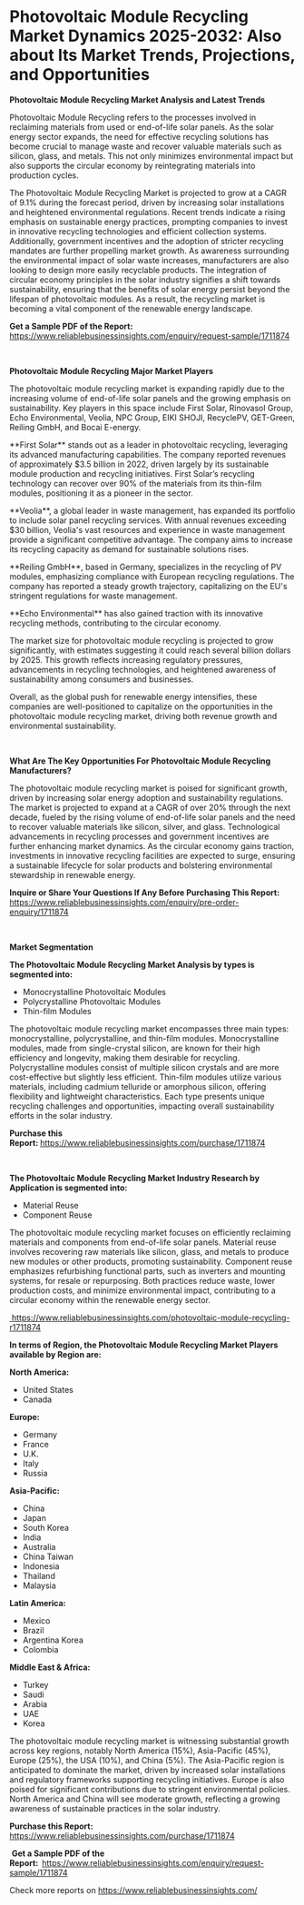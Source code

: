 <p><h1>Photovoltaic Module Recycling Market Dynamics 2025-2032: Also about Its Market Trends, Projections, and Opportunities</h1></p><p><strong>Photovoltaic Module Recycling Market Analysis and Latest Trends</strong></p>
<p><p>Photovoltaic Module Recycling refers to the processes involved in reclaiming materials from used or end-of-life solar panels. As the solar energy sector expands, the need for effective recycling solutions has become crucial to manage waste and recover valuable materials such as silicon, glass, and metals. This not only minimizes environmental impact but also supports the circular economy by reintegrating materials into production cycles.</p><p>The Photovoltaic Module Recycling Market is projected to grow at a CAGR of 9.1% during the forecast period, driven by increasing solar installations and heightened environmental regulations. Recent trends indicate a rising emphasis on sustainable energy practices, prompting companies to invest in innovative recycling technologies and efficient collection systems. Additionally, government incentives and the adoption of stricter recycling mandates are further propelling market growth. As awareness surrounding the environmental impact of solar waste increases, manufacturers are also looking to design more easily recyclable products. The integration of circular economy principles in the solar industry signifies a shift towards sustainability, ensuring that the benefits of solar energy persist beyond the lifespan of photovoltaic modules. As a result, the recycling market is becoming a vital component of the renewable energy landscape.</p></p>
<p><strong>Get a Sample PDF of the Report:&nbsp;</strong> <a href="https://www.reliablebusinessinsights.com/enquiry/request-sample/1711874?utm_campaign=3105&utm_medium=2&utm_source=Github&utm_content=ia&utm_term=27032025&utm_id=photovoltaic-module-recycling">https://www.reliablebusinessinsights.com/enquiry/request-sample/1711874</a></p>
<p>&nbsp;</p>
<p><strong>Photovoltaic Module Recycling Major Market Players</strong></p>
<p><p>The photovoltaic module recycling market is expanding rapidly due to the increasing volume of end-of-life solar panels and the growing emphasis on sustainability. Key players in this space include First Solar, Rinovasol Group, Echo Environmental, Veolia, NPC Group, EIKI SHOJI, RecyclePV, GET-Green, Reiling GmbH, and Bocai E-energy.</p><p>**First Solar** stands out as a leader in photovoltaic recycling, leveraging its advanced manufacturing capabilities. The company reported revenues of approximately $3.5 billion in 2022, driven largely by its sustainable module production and recycling initiatives. First Solar’s recycling technology can recover over 90% of the materials from its thin-film modules, positioning it as a pioneer in the sector.</p><p>**Veolia**, a global leader in waste management, has expanded its portfolio to include solar panel recycling services. With annual revenues exceeding $30 billion, Veolia's vast resources and experience in waste management provide a significant competitive advantage. The company aims to increase its recycling capacity as demand for sustainable solutions rises.</p><p>**Reiling GmbH**, based in Germany, specializes in the recycling of PV modules, emphasizing compliance with European recycling regulations. The company has reported a steady growth trajectory, capitalizing on the EU's stringent regulations for waste management. </p><p>**Echo Environmental** has also gained traction with its innovative recycling methods, contributing to the circular economy. </p><p>The market size for photovoltaic module recycling is projected to grow significantly, with estimates suggesting it could reach several billion dollars by 2025. This growth reflects increasing regulatory pressures, advancements in recycling technologies, and heightened awareness of sustainability among consumers and businesses.</p><p>Overall, as the global push for renewable energy intensifies, these companies are well-positioned to capitalize on the opportunities in the photovoltaic module recycling market, driving both revenue growth and environmental sustainability.</p></p>
<p>&nbsp;</p>
<p><strong>What Are The Key Opportunities For Photovoltaic Module Recycling Manufacturers?</strong></p>
<p><p>The photovoltaic module recycling market is poised for significant growth, driven by increasing solar energy adoption and sustainability regulations. The market is projected to expand at a CAGR of over 20% through the next decade, fueled by the rising volume of end-of-life solar panels and the need to recover valuable materials like silicon, silver, and glass. Technological advancements in recycling processes and government incentives are further enhancing market dynamics. As the circular economy gains traction, investments in innovative recycling facilities are expected to surge, ensuring a sustainable lifecycle for solar products and bolstering environmental stewardship in renewable energy.</p></p>
<p><strong>Inquire or Share Your Questions If Any Before Purchasing This Report:</strong> <a href="https://www.reliablebusinessinsights.com/enquiry/pre-order-enquiry/1711874?utm_campaign=3105&utm_medium=2&utm_source=Github&utm_content=ia&utm_term=27032025&utm_id=photovoltaic-module-recycling">https://www.reliablebusinessinsights.com/enquiry/pre-order-enquiry/1711874</a></p>
<p>&nbsp;</p>
<p><strong>Market Segmentation</strong></p>
<p><strong>The Photovoltaic Module Recycling Market Analysis by types is segmented into:</strong></p>
<p><ul><li>Monocrystalline Photovoltaic Modules</li><li>Polycrystalline Photovoltaic Modules</li><li>Thin-film Modules</li></ul></p>
<p><p>The photovoltaic module recycling market encompasses three main types: monocrystalline, polycrystalline, and thin-film modules. Monocrystalline modules, made from single-crystal silicon, are known for their high efficiency and longevity, making them desirable for recycling. Polycrystalline modules consist of multiple silicon crystals and are more cost-effective but slightly less efficient. Thin-film modules utilize various materials, including cadmium telluride or amorphous silicon, offering flexibility and lightweight characteristics. Each type presents unique recycling challenges and opportunities, impacting overall sustainability efforts in the solar industry.</p></p>
<p><strong>Purchase this Report:&nbsp;</strong><a href="https://www.reliablebusinessinsights.com/purchase/1711874?utm_campaign=3105&utm_medium=2&utm_source=Github&utm_content=ia&utm_term=27032025&utm_id=photovoltaic-module-recycling">https://www.reliablebusinessinsights.com/purchase/1711874</a></p>
<p>&nbsp;</p>
<p><strong>The Photovoltaic Module Recycling Market Industry Research by Application is segmented into:</strong></p>
<p><ul><li>Material Reuse</li><li>Component Reuse</li></ul></p>
<p><p>The photovoltaic module recycling market focuses on efficiently reclaiming materials and components from end-of-life solar panels. Material reuse involves recovering raw materials like silicon, glass, and metals to produce new modules or other products, promoting sustainability. Component reuse emphasizes refurbishing functional parts, such as inverters and mounting systems, for resale or repurposing. Both practices reduce waste, lower production costs, and minimize environmental impact, contributing to a circular economy within the renewable energy sector.</p></p>
<p><a href="https://www.reliablebusinessinsights.com/photovoltaic-module-recycling-r1711874?utm_campaign=3105&utm_medium=2&utm_source=Github&utm_content=ia&utm_term=27032025&utm_id=photovoltaic-module-recycling">&nbsp;https://www.reliablebusinessinsights.com/photovoltaic-module-recycling-r1711874</a></p>
<p><strong>In terms of Region, the Photovoltaic Module Recycling Market Players available by Region are:</strong></p>
<p>
    <p> <strong> North America: </strong>
        <ul>
            <li>United States</li>
            <li>Canada</li>
        </ul>
        </p> 
    <p> <strong> Europe: </strong>
        <ul>
            <li>Germany</li>
            <li>France</li>
            <li>U.K.</li>
            <li>Italy</li>
            <li>Russia</li>
        </ul>
        </p> 
    <p> <strong> Asia-Pacific: </strong>
        <ul>
            <li>China</li>
            <li>Japan</li>
            <li>South Korea</li>
            <li>India</li>
            <li>Australia</li>
            <li>China Taiwan</li>
            <li>Indonesia</li>
            <li>Thailand</li>
            <li>Malaysia</li>
        </ul>
        </p> 
    <p> <strong> Latin America: </strong>
        <ul>
            <li>Mexico</li>
            <li>Brazil</li>
            <li>Argentina Korea</li>
            <li>Colombia</li>
        </ul>
        </p> 
    <p> <strong> Middle East & Africa: </strong>
        <ul>
            <li>Turkey</li>
            <li>Saudi</li>
            <li>Arabia</li>
            <li>UAE</li>
            <li>Korea</li>
        </ul>
    </p>
    </p>
<p><p>The photovoltaic module recycling market is witnessing substantial growth across key regions, notably North America (15%), Asia-Pacific (45%), Europe (25%), the USA (10%), and China (5%). The Asia-Pacific region is anticipated to dominate the market, driven by increased solar installations and regulatory frameworks supporting recycling initiatives. Europe is also poised for significant contributions due to stringent environmental policies. North America and China will see moderate growth, reflecting a growing awareness of sustainable practices in the solar industry.</p></p>
<p><strong>Purchase this Report: </strong><a href="https://www.reliablebusinessinsights.com/purchase/1711874?utm_campaign=3105&utm_medium=2&utm_source=Github&utm_content=ia&utm_term=27032025&utm_id=photovoltaic-module-recycling">https://www.reliablebusinessinsights.com/purchase/1711874</a></p>
<p>&nbsp;<strong>Get a Sample PDF of the Report:&nbsp;&nbsp;</strong><a href="https://www.reliablebusinessinsights.com/enquiry/request-sample/1711874?utm_campaign=3105&utm_medium=2&utm_source=Github&utm_content=ia&utm_term=27032025&utm_id=photovoltaic-module-recycling">https://www.reliablebusinessinsights.com/enquiry/request-sample/1711874</a></p>
<p><strong></strong></p>
<p>Check more reports on <a href="https://www.reliablebusinessinsights.com/?utm_campaign=3105&utm_medium=2&utm_source=Github&utm_content=ia&utm_term=27032025&utm_id=photovoltaic-module-recycling">https://www.reliablebusinessinsights.com/</a></p>